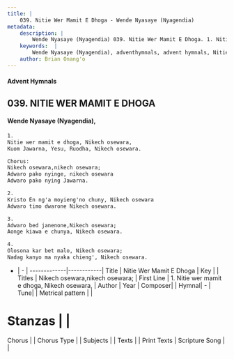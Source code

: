 ```yaml
---
title: |
    039. Nitie Wer Mamit E Dhoga - Wende Nyasaye (Nyagendia)
metadata:
    description: |
        Wende Nyasaye (Nyagendia) 039. Nitie Wer Mamit E Dhoga. 1. Nitie wer mamit e dhoga, Nikech osewara, Kuom Jawarna, Yesu, Ruodha, Nikech osewara.  Chorus:	 Nikech osewara,nikech osewara; Adwaro pako nyinge, nikech osewara Adwaro pako nying Jawarna.  2. Kristo En ng'a moyieng'no chuny, Nikech osewara Adwaro timo dwarone Nikech osewara.  3. Adwaro bed janenone,Nikech osewara; Aonge kiawa e chunya, Nikech osewara.  4. Olosona kar bet malo, Nikech osewara; Nadag kanyo ma nyaka chieng', Nikech osewara.  
    keywords:  |
        Wende Nyasaye (Nyagendia), adventhymnals, advent hymnals, Nitie Wer Mamit E Dhoga, 1. Nitie wer mamit e dhoga, Nikech osewara,. Nikech osewara,nikech osewara;
    author: Brian Onang'o
---
```


#### Advent Hymnals
## 039. NITIE WER MAMIT E DHOGA
####  Wende Nyasaye (Nyagendia),

```txt
1.
Nitie wer mamit e dhoga, Nikech osewara,
Kuom Jawarna, Yesu, Ruodha, Nikech osewara.

Chorus:	
Nikech osewara,nikech osewara;
Adwaro pako nyinge, nikech osewara
Adwaro pako nying Jawarna.

2.
Kristo En ng'a moyieng'no chuny, Nikech osewara
Adwaro timo dwarone Nikech osewara.

3.
Adwaro bed janenone,Nikech osewara;
Aonge kiawa e chunya, Nikech osewara.

4.
Olosona kar bet malo, Nikech osewara;
Nadag kanyo ma nyaka chieng', Nikech osewara.


```

- |   -  |
-------------|------------|
Title | Nitie Wer Mamit E Dhoga |
Key |  |
Titles | Nikech osewara,nikech osewara; |
First Line | 1. Nitie wer mamit e dhoga, Nikech osewara, |
Author | 
Year | 
Composer| |
Hymnal|  - |
Tune|  |
Metrical pattern | |
# Stanzas |  |
Chorus |  |
Chorus Type |  |
Subjects | |
Texts |  |
Print Texts | 
Scripture Song |  |
    
